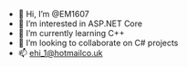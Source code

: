 - 👋 Hi, I’m @EM1607
- 👀 I’m interested in ASP.NET Core
- 🌱 I’m currently learning C++
- 💞️ I’m looking to collaborate on C# projects
- 📫 ehi_1@hotmailco.uk

<!---
EM1607/EM1607 is a ✨ special ✨ repository because its `README.md` (this file) appears on your GitHub profile.
You can click the Preview link to take a look at your changes.
--->
